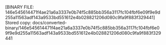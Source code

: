 [BINARY FILE: 146e545614471f4ae21a6a3337e0b74f5c885bb356a3117fc104fbf6e09f9e9d255a11563adf143a9533bd551612e4b028821206d080c9fa9f883f329441]
Stored copy: docs/converted-binary/146e545614471f4ae21a6a3337e0b74f5c885bb356a3117fc104fbf6e09f9e9d255a11563adf143a9533bd551612e4b028821206d080c9fa9f883f329441
